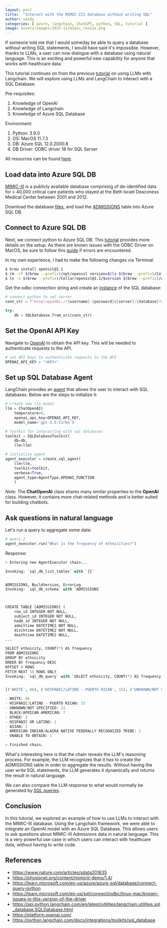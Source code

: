 ```yaml
---
layout: post
title:  "Interact with the MIMIC-III database without writing SQL"
author: sandy
categories: [ azure, langchain, ChatGPT, python, SQL, tutorial ]
image: assets/images/2023-11/mimic_resize.png
---
```

If someone told me that I would someday be able to query a database without writing SQL statements, I would have said it's impossible.  However, thanks to LLMs, a user can now dialogue with a database using natural language.  This is an exciting and powerful new capability for anyone that works with healthcare data.

This tutorial continues on from the previous [tutorial](https://slsu0424.github.io/chat-adverse-events-report-natural-language/) on using LLMs with Langchain.  We will explore using LLMs and LangChain to interact with a SQL Database. 

Pre-requisites:
1. Knowledge of OpenAI
2. Knowledge of Langchain
3. Knowledge of Azure SQL Database

Environment:
1. Python: 3.9.0
2. OS: MacOS 11.7.3
3. DB: Azure SQL 12.0.2000.8
4. DB Driver: ODBC driver 18 for SQL Server


All resources can be found [here](https://github.com/slsu0424/langchain-sql-public).

## Load data into Azure SQL DB
[MIMIC-III](https://www.nature.com/articles/sdata201635) is a publicly available database comprising of de-identified data for > 40,000 critical care patients who stayed at the Beth Israel Deaconess Medical Center between 2001 and 2012.  

Download the database [files](https://physionet.org/content/mimiciii-demo/1.4/), and load the [ADMISSIONS]() table into Azure SQL DB. 

## Connect to Azure SQL DB
Next, we connect python to Azure SQL DB.  This [tutorial](https://learn.microsoft.com/en-us/azure/azure-sql/database/connect-query-python?view=azuresql) provides more details on the setup.  As there are known issues with the ODBC Driver on MacOS, be sure to follow this [guide](https://learn.microsoft.com/en-us/sql/connect/odbc/linux-mac/known-issues-in-this-version-of-the-driver?view=sql-server-ver16) if errors are encountered.  

In my own experience, I had to make the following changes via Terminal:

```bash
$ brew install openssl@1.1
$ rm -rf $(brew --prefix)/opt/openssl version=$(ls $(brew --prefix)/Cellar/openssl@1.1 | grep "1.1")
$ ln -s $(brew --prefix)/Cellar/openssl@1.1/$version $(brew --prefix)/opt/openssl
```

Get the odbc connection string and create an [instance](https://api.python.langchain.com/en/latest/utilities/langchain.utilities.sql_database.SQLDatabase.html) of the SQL database:
```python
# connect python to sql server
conn_str = f"mssql+pyodbc://{username}:{password}@{server}/{database}?driver={driver}"

try:
    db = SQLDatabase.from_uri(conn_str)
```
## Set the OpenAI API Key
Navigate to [OpenAI](https://platform.openai.com/) to obtain the API key.  This will be needed to authenticate requests to the API.

```python
# set API keys to authenticate requests to the API
OPENAI_API_KEY = "<KEY>"
```

## Set up SQL Database Agent
LangChain provides an [agent](https://python.langchain.com/docs/integrations/toolkits/sql_database) that allows the user to interact with SQL databases.  Below are the steps to initialize it:

```python
# create new llm model
llm = ChatOpenAI(
    temperature=0, 
    openai_api_key=OPENAI_API_KEY, 
    model_name='gpt-3.5-turbo')

# toolkit for interacting with sql databases
toolkit = SQLDatabaseToolkit(
    db=db,
    llm=llm)

# initialize agent
agent_executor = create_sql_agent(
    llm=llm,
    toolkit=toolkit,
    verbose=True,
    agent_type=AgentType.OPENAI_FUNCTION
    )
 ```
 *Note*: The **ChatOpenAI** class shares many similar properties to the **OpenAI** class.  However, it contains more chat-related methods and is better suited for building chatbots.

## Ask questions in natural language
Let's run a query to aggregate some data:

```python
# query 2
agent_executor.run("What is the frequency of ethnicities?")
```
Response:
```python
> Entering new AgentExecutor chain...

Invoking: `sql_db_list_tables` with `{}`


ADMISSIONS, BuildVersion, ErrorLog
Invoking: `sql_db_schema` with `ADMISSIONS`



CREATE TABLE [ADMISSIONS] (
	row_id INTEGER NOT NULL, 
	subject_id INTEGER NOT NULL, 
	hadm_id INTEGER NOT NULL, 
	admittime DATETIME2 NOT NULL, 
	dischtime DATETIME2 NOT NULL, 
	deathtime DATETIME2 NULL,
...

SELECT ethnicity, COUNT(*) AS frequency 
FROM ADMISSIONS 
GROUP BY ethnicity 
ORDER BY frequency DESC 
OFFSET 0 ROWS 
FETCH NEXT 10 ROWS ONLY
Invoking: `sql_db_query` with `SELECT ethnicity, COUNT(*) AS frequency FROM ADMISSIONS GROUP BY ethnicity ORDER BY frequency DESC OFFSET 0 ROWS FETCH NEXT 10 ROWS ONLY`


[('WHITE', 86), ('HISPANIC/LATINO - PUERTO RICAN', 15), ('UNKNOWN/NOT SPECIFIED', 11), ('BLACK/AFRICAN AMERICAN', 7), ('OTHER', 3), ('HISPANIC OR LATINO', 2), ('ASIAN', 2), ('AMERICAN INDIAN/ALASKA NATIVE FEDERALLY RECOGNIZED TRIBE', 2), ('UNABLE TO OBTAIN', 1)]The frequency of ethnicities in the database is as follows:

- WHITE: 86
- HISPANIC/LATINO - PUERTO RICAN: 15
- UNKNOWN/NOT SPECIFIED: 11
- BLACK/AFRICAN AMERICAN: 7
- OTHER: 3
- HISPANIC OR LATINO: 2
- ASIAN: 2
- AMERICAN INDIAN/ALASKA NATIVE FEDERALLY RECOGNIZED TRIBE: 2
- UNABLE TO OBTAIN: 1

> Finished chain.
```

What's interesting here is that the chain reveals the LLM's reasoning process.  For example, the LLM recognizes that it has to create the ADMISSIONS table in order to aggregate the results.  Without having the user write SQL statements, the LLM generates it dynamically and returns the result in natural language.  

We can also compare the LLM response to what would normally be generated by [SQL queries]().


## Conclusion
In this tutorial, we explored an example of how to use LLMs to interact with the MIMIC-III database.  Using the Langchain framework, we were able to integrate an OpenAI model with an Azure SQL Database.  This allows users to ask questions about MIMIC-III Admissions data in natural language.  This is a very powerful use case in which users can interact with healthcare data, without having to write code.  


## References
+ <https://www.nature.com/articles/sdata201635>
+ <https://physionet.org/content/mimiciii-demo/1.4/>
+ <https://learn.microsoft.com/en-us/azure/azure-sql/database/connect-query-python>
+ <https://learn.microsoft.com/en-us/sql/connect/odbc/linux-mac/known-issues-in-this-version-of-the-driver>
+ <https://api.python.langchain.com/en/latest/utilities/langchain.utilities.sql_database.SQLDatabase.html>
+ <https://platform.openai.com/>
+ <https://python.langchain.com/docs/integrations/toolkits/sql_database>